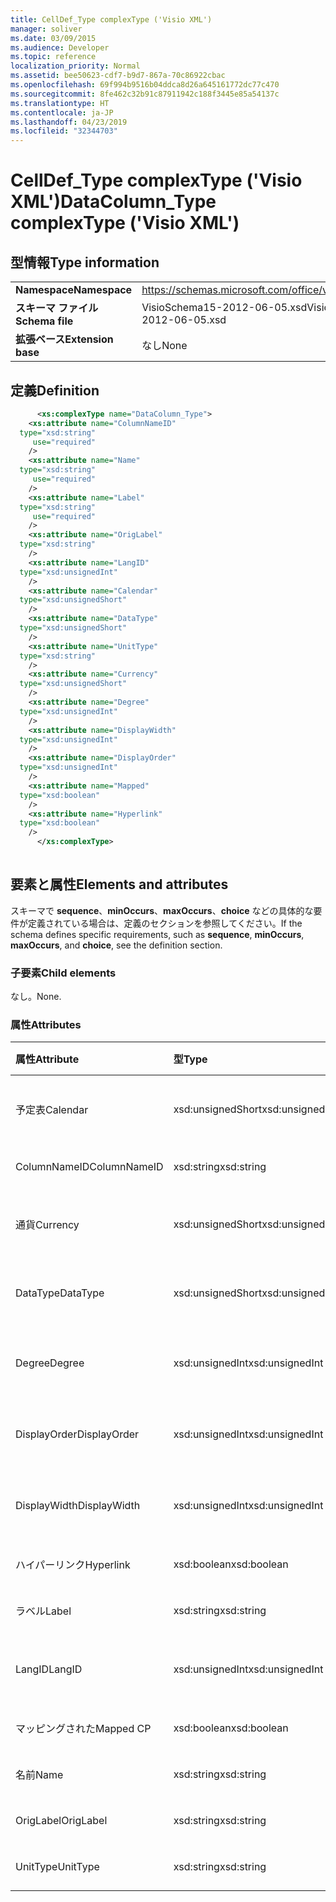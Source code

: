```yaml
---
title: CellDef_Type complexType ('Visio XML')
manager: soliver
ms.date: 03/09/2015
ms.audience: Developer
ms.topic: reference
localization_priority: Normal
ms.assetid: bee50623-cdf7-b9d7-867a-70c86922cbac
ms.openlocfilehash: 69f994b9516b04ddca8d26a645161772dc77c470
ms.sourcegitcommit: 8fe462c32b91c87911942c188f3445e85a54137c
ms.translationtype: HT
ms.contentlocale: ja-JP
ms.lasthandoff: 04/23/2019
ms.locfileid: "32344703"
---
```

# <a name="datacolumntype-complextype-visio-xml"></a><span data-ttu-id="e664d-102">CellDef_Type complexType ('Visio XML')</span><span class="sxs-lookup"><span data-stu-id="e664d-102">DataColumn_Type complexType ('Visio XML')</span></span>

## <a name="type-information"></a><span data-ttu-id="e664d-103">型情報</span><span class="sxs-lookup"><span data-stu-id="e664d-103">Type information</span></span>

|||
|:-----|:-----|
|<span data-ttu-id="e664d-104">**Namespace**</span><span class="sxs-lookup"><span data-stu-id="e664d-104">**Namespace**</span></span> <br/> |https://schemas.microsoft.com/office/visio/2011/1/core  <br/> |
|<span data-ttu-id="e664d-105">**スキーマ ファイル**</span><span class="sxs-lookup"><span data-stu-id="e664d-105">**Schema file**</span></span> <br/> |<span data-ttu-id="e664d-106">VisioSchema15-2012-06-05.xsd</span><span class="sxs-lookup"><span data-stu-id="e664d-106">VisioSchema15-2012-06-05.xsd</span></span>  <br/> |
|<span data-ttu-id="e664d-107">**拡張ベース**</span><span class="sxs-lookup"><span data-stu-id="e664d-107">**Extension base**</span></span> <br/> |<span data-ttu-id="e664d-108">なし</span><span class="sxs-lookup"><span data-stu-id="e664d-108">None</span></span>  <br/> |
   
## <a name="definition"></a><span data-ttu-id="e664d-109">定義</span><span class="sxs-lookup"><span data-stu-id="e664d-109">Definition</span></span>

```XML
      <xs:complexType name="DataColumn_Type">
    <xs:attribute name="ColumnNameID"
  type="xsd:string"
     use="required"
    />
    <xs:attribute name="Name"
  type="xsd:string"
     use="required"
    />
    <xs:attribute name="Label"
  type="xsd:string"
     use="required"
    />
    <xs:attribute name="OrigLabel"
  type="xsd:string"
    />
    <xs:attribute name="LangID"
  type="xsd:unsignedInt"
    />
    <xs:attribute name="Calendar"
  type="xsd:unsignedShort"
    />
    <xs:attribute name="DataType"
  type="xsd:unsignedShort"
    />
    <xs:attribute name="UnitType"
  type="xsd:string"
    />
    <xs:attribute name="Currency"
  type="xsd:unsignedShort"
    />
    <xs:attribute name="Degree"
  type="xsd:unsignedInt"
    />
    <xs:attribute name="DisplayWidth"
  type="xsd:unsignedInt"
    />
    <xs:attribute name="DisplayOrder"
  type="xsd:unsignedInt"
    />
    <xs:attribute name="Mapped"
  type="xsd:boolean"
    />
    <xs:attribute name="Hyperlink"
  type="xsd:boolean"
    />
      </xs:complexType>
      
```

## <a name="elements-and-attributes"></a><span data-ttu-id="e664d-110">要素と属性</span><span class="sxs-lookup"><span data-stu-id="e664d-110">Elements and attributes</span></span>

<span data-ttu-id="e664d-111">スキーマで **sequence**、**minOccurs**、**maxOccurs**、**choice** などの具体的な要件が定義されている場合は、定義のセクションを参照してください。</span><span class="sxs-lookup"><span data-stu-id="e664d-111">If the schema defines specific requirements, such as **sequence**, **minOccurs**,
    **maxOccurs**, and
    **choice**, see the definition section.</span></span> 
  
### <a name="child-elements"></a><span data-ttu-id="e664d-112">子要素</span><span class="sxs-lookup"><span data-stu-id="e664d-112">Child elements</span></span>

<span data-ttu-id="e664d-113">なし。</span><span class="sxs-lookup"><span data-stu-id="e664d-113">None.</span></span>
  
### <a name="attributes"></a><span data-ttu-id="e664d-114">属性</span><span class="sxs-lookup"><span data-stu-id="e664d-114">Attributes</span></span>

|<span data-ttu-id="e664d-115">**属性**</span><span class="sxs-lookup"><span data-stu-id="e664d-115">**Attribute**</span></span>|<span data-ttu-id="e664d-116">**型**</span><span class="sxs-lookup"><span data-stu-id="e664d-116">**Type**</span></span>|<span data-ttu-id="e664d-117">**必須**</span><span class="sxs-lookup"><span data-stu-id="e664d-117">**Required**</span></span>|<span data-ttu-id="e664d-118">**説明**</span><span class="sxs-lookup"><span data-stu-id="e664d-118">**Description**</span></span>|<span data-ttu-id="e664d-119">**可能な値**</span><span class="sxs-lookup"><span data-stu-id="e664d-119">**Possible values**</span></span>|
|:-----|:-----|:-----|:-----|:-----|
|<span data-ttu-id="e664d-120">予定表</span><span class="sxs-lookup"><span data-stu-id="e664d-120">Calendar</span></span>  <br/> |<span data-ttu-id="e664d-121">xsd:unsignedShort</span><span class="sxs-lookup"><span data-stu-id="e664d-121">xsd:unsignedShort</span></span>  <br/> |<span data-ttu-id="e664d-122">省略可能</span><span class="sxs-lookup"><span data-stu-id="e664d-122">optional</span></span>  <br/> ||<span data-ttu-id="e664d-123">xsd:unsignedShort 型の値。</span><span class="sxs-lookup"><span data-stu-id="e664d-123">Values of the xsd:unsignedShort type.</span></span>  <br/> |
|<span data-ttu-id="e664d-124">ColumnNameID</span><span class="sxs-lookup"><span data-stu-id="e664d-124">ColumnNameID</span></span>  <br/> |<span data-ttu-id="e664d-125">xsd:string</span><span class="sxs-lookup"><span data-stu-id="e664d-125">xsd:string</span></span>  <br/> |<span data-ttu-id="e664d-126">必須</span><span class="sxs-lookup"><span data-stu-id="e664d-126">required</span></span>  <br/> ||<span data-ttu-id="e664d-127">xsd:string 型の値。</span><span class="sxs-lookup"><span data-stu-id="e664d-127">Values of the xsd:string type.</span></span>  <br/> |
|<span data-ttu-id="e664d-128">通貨</span><span class="sxs-lookup"><span data-stu-id="e664d-128">Currency</span></span>  <br/> |<span data-ttu-id="e664d-129">xsd:unsignedShort</span><span class="sxs-lookup"><span data-stu-id="e664d-129">xsd:unsignedShort</span></span>  <br/> |<span data-ttu-id="e664d-130">省略可能</span><span class="sxs-lookup"><span data-stu-id="e664d-130">optional</span></span>  <br/> ||<span data-ttu-id="e664d-131">xsd:unsignedShort 型の値。</span><span class="sxs-lookup"><span data-stu-id="e664d-131">Values of the xsd:unsignedShort type.</span></span>  <br/> |
|<span data-ttu-id="e664d-132">DataType</span><span class="sxs-lookup"><span data-stu-id="e664d-132">DataType</span></span>  <br/> |<span data-ttu-id="e664d-133">xsd:unsignedShort</span><span class="sxs-lookup"><span data-stu-id="e664d-133">xsd:unsignedShort</span></span>  <br/> |<span data-ttu-id="e664d-134">省略可能</span><span class="sxs-lookup"><span data-stu-id="e664d-134">optional</span></span>  <br/> ||<span data-ttu-id="e664d-135">xsd:unsignedShort 型の値。</span><span class="sxs-lookup"><span data-stu-id="e664d-135">Values of the xsd:unsignedShort type.</span></span>  <br/> |
|<span data-ttu-id="e664d-136">Degree</span><span class="sxs-lookup"><span data-stu-id="e664d-136">Degree</span></span>  <br/> |<span data-ttu-id="e664d-137">xsd:unsignedInt</span><span class="sxs-lookup"><span data-stu-id="e664d-137">xsd:unsignedInt</span></span>  <br/> |<span data-ttu-id="e664d-138">省略可能</span><span class="sxs-lookup"><span data-stu-id="e664d-138">optional</span></span>  <br/> ||<span data-ttu-id="e664d-139">xsd:unsignedInt 型の値。</span><span class="sxs-lookup"><span data-stu-id="e664d-139">Values of the xsd:unsignedInt type.</span></span>  <br/> |
|<span data-ttu-id="e664d-140">DisplayOrder</span><span class="sxs-lookup"><span data-stu-id="e664d-140">DisplayOrder</span></span>  <br/> |<span data-ttu-id="e664d-141">xsd:unsignedInt</span><span class="sxs-lookup"><span data-stu-id="e664d-141">xsd:unsignedInt</span></span>  <br/> |<span data-ttu-id="e664d-142">省略可能</span><span class="sxs-lookup"><span data-stu-id="e664d-142">optional</span></span>  <br/> ||<span data-ttu-id="e664d-143">xsd:unsignedInt 型の値。</span><span class="sxs-lookup"><span data-stu-id="e664d-143">Values of the xsd:unsignedInt type.</span></span>  <br/> |
|<span data-ttu-id="e664d-144">DisplayWidth</span><span class="sxs-lookup"><span data-stu-id="e664d-144">DisplayWidth</span></span>  <br/> |<span data-ttu-id="e664d-145">xsd:unsignedInt</span><span class="sxs-lookup"><span data-stu-id="e664d-145">xsd:unsignedInt</span></span>  <br/> |<span data-ttu-id="e664d-146">省略可能</span><span class="sxs-lookup"><span data-stu-id="e664d-146">optional</span></span>  <br/> ||<span data-ttu-id="e664d-147">xsd:unsignedInt 型の値。</span><span class="sxs-lookup"><span data-stu-id="e664d-147">Values of the xsd:unsignedInt type.</span></span>  <br/> |
|<span data-ttu-id="e664d-148">ハイパーリンク</span><span class="sxs-lookup"><span data-stu-id="e664d-148">Hyperlink</span></span>  <br/> |<span data-ttu-id="e664d-149">xsd:boolean</span><span class="sxs-lookup"><span data-stu-id="e664d-149">xsd:boolean</span></span>  <br/> |<span data-ttu-id="e664d-150">省略可能</span><span class="sxs-lookup"><span data-stu-id="e664d-150">optional</span></span>  <br/> ||<span data-ttu-id="e664d-151">xsd:boolean 型の値。</span><span class="sxs-lookup"><span data-stu-id="e664d-151">Values of the xsd:boolean type.</span></span>  <br/> |
|<span data-ttu-id="e664d-152">ラベル</span><span class="sxs-lookup"><span data-stu-id="e664d-152">Label</span></span>  <br/> |<span data-ttu-id="e664d-153">xsd:string</span><span class="sxs-lookup"><span data-stu-id="e664d-153">xsd:string</span></span>  <br/> |<span data-ttu-id="e664d-154">必須</span><span class="sxs-lookup"><span data-stu-id="e664d-154">required</span></span>  <br/> ||<span data-ttu-id="e664d-155">xsd:string 型の値。</span><span class="sxs-lookup"><span data-stu-id="e664d-155">Values of the xsd:string type.</span></span>  <br/> |
|<span data-ttu-id="e664d-156">LangID</span><span class="sxs-lookup"><span data-stu-id="e664d-156">LangID</span></span>  <br/> |<span data-ttu-id="e664d-157">xsd:unsignedInt</span><span class="sxs-lookup"><span data-stu-id="e664d-157">xsd:unsignedInt</span></span>  <br/> |<span data-ttu-id="e664d-158">省略可能</span><span class="sxs-lookup"><span data-stu-id="e664d-158">optional</span></span>  <br/> ||<span data-ttu-id="e664d-159">xsd:unsignedInt 型の値。</span><span class="sxs-lookup"><span data-stu-id="e664d-159">Values of the xsd:unsignedInt type.</span></span>  <br/> |
|<span data-ttu-id="e664d-160">マッピングされた</span><span class="sxs-lookup"><span data-stu-id="e664d-160">Mapped CP</span></span>  <br/> |<span data-ttu-id="e664d-161">xsd:boolean</span><span class="sxs-lookup"><span data-stu-id="e664d-161">xsd:boolean</span></span>  <br/> |<span data-ttu-id="e664d-162">省略可能</span><span class="sxs-lookup"><span data-stu-id="e664d-162">optional</span></span>  <br/> ||<span data-ttu-id="e664d-163">xsd:boolean 型の値。</span><span class="sxs-lookup"><span data-stu-id="e664d-163">Values of the xsd:boolean type.</span></span>  <br/> |
|<span data-ttu-id="e664d-164">名前</span><span class="sxs-lookup"><span data-stu-id="e664d-164">Name</span></span>  <br/> |<span data-ttu-id="e664d-165">xsd:string</span><span class="sxs-lookup"><span data-stu-id="e664d-165">xsd:string</span></span>  <br/> |<span data-ttu-id="e664d-166">必須</span><span class="sxs-lookup"><span data-stu-id="e664d-166">required</span></span>  <br/> ||<span data-ttu-id="e664d-167">xsd:string 型の値。</span><span class="sxs-lookup"><span data-stu-id="e664d-167">Values of the xsd:string type.</span></span>  <br/> |
|<span data-ttu-id="e664d-168">OrigLabel</span><span class="sxs-lookup"><span data-stu-id="e664d-168">OrigLabel</span></span>  <br/> |<span data-ttu-id="e664d-169">xsd:string</span><span class="sxs-lookup"><span data-stu-id="e664d-169">xsd:string</span></span>  <br/> |<span data-ttu-id="e664d-170">省略可能</span><span class="sxs-lookup"><span data-stu-id="e664d-170">optional</span></span>  <br/> ||<span data-ttu-id="e664d-171">xsd:string 型の値。</span><span class="sxs-lookup"><span data-stu-id="e664d-171">Values of the xsd:string type.</span></span>  <br/> |
|<span data-ttu-id="e664d-172">UnitType</span><span class="sxs-lookup"><span data-stu-id="e664d-172">UnitType</span></span>  <br/> |<span data-ttu-id="e664d-173">xsd:string</span><span class="sxs-lookup"><span data-stu-id="e664d-173">xsd:string</span></span>  <br/> |<span data-ttu-id="e664d-174">省略可能</span><span class="sxs-lookup"><span data-stu-id="e664d-174">optional</span></span>  <br/> ||<span data-ttu-id="e664d-175">xsd:string 型の値。</span><span class="sxs-lookup"><span data-stu-id="e664d-175">Values of the xsd:string type.</span></span>  <br/> |
   

